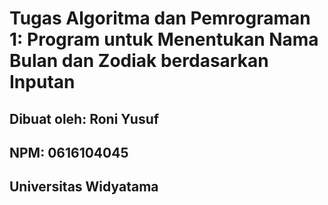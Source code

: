 # Tugas Algoritma dan Pemrograman 1: Program untuk Menentukan Nama Bulan dan Zodiak berdasarkan Inputan

## Dibuat oleh: Roni Yusuf

## NPM: 0616104045

## Universitas Widyatama
